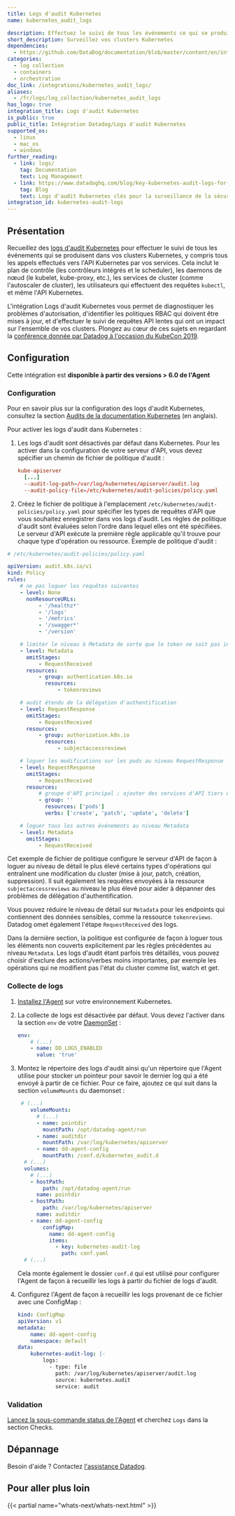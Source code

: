```yaml
---
title: Logs d'audit Kubernetes
name: kubernetes_audit_logs

description: Effectuez le suivi de tous les événements ce qui se produisent dans vos clusters Kubernetes
short_description: Surveillez vos clusters Kubernetes
dependencies:
  - https://github.com/DataDog/documentation/blob/master/content/en/integrations/kubernetes_audit_logs.md
categories:
  - log collection
  - containers
  - orchestration
doc_link: /integrations/kubernetes_audit_logs/
aliases:
  - /fr/logs/log_collection/kubernetes_audit_logs
has_logo: true
integration_title: Logs d'audit Kubernetes
is_public: true
public_title: Intégration Datadog/Logs d'audit Kubernetes
supported_os:
  - linux
  - mac_os
  - windows
further_reading:
  - link: logs/
    tag: Documentation
    text: Log Management
  - link: https://www.datadoghq.com/blog/key-kubernetes-audit-logs-for-monitoring-cluster-security/
    tag: Blog
    text: Logs d'audit Kubernetes clés pour la surveillance de la sécurité du cluster
integration_id: kubernetes-audit-logs
---
```

## Présentation

Recueillez des [logs d'audit Kubernetes][1] pour effectuer le suivi de tous les événements qui se produisent dans vos clusters Kubernetes, y compris tous les appels effectués vers l'API Kubernetes par vos services. Cela inclut le plan de contrôle (les contrôleurs intégrés et le scheduler), les daemons de nœud (le kubelet, kube-proxy, etc.), les services de cluster (comme l'autoscaler de cluster), les utilisateurs qui effectuent des requêtes `kubectl`, et même l'API Kubernetes.

L'intégration Logs d'audit Kubernetes vous permet de diagnostiquer les problèmes d'autorisation, d'identifier les politiques RBAC qui doivent être mises à jour, et d'effectuer le suivi de requêtes API lentes qui ont un impact sur l'ensemble de vos clusters. Plongez au cœur de ces sujets en regardant la [conférence donnée par Datadog à l'occasion du KubeCon 2019][2].

## Configuration

Cette intégration est **disponible à partir des versions > 6.0 de l'Agent**

### Configuration

Pour en savoir plus sur la configuration des logs d'audit Kubernetes, consultez la section [Audits de la documentation Kubernetes][3] (en anglais).

Pour activer les logs d'audit dans Kubernetes :

1. Les logs d'audit sont désactivés par défaut dans Kubernetes. Pour les activer dans la configuration de votre serveur d'API, vous devez spécifier un chemin de fichier de politique d'audit :

    ```conf
    kube-apiserver
      [...]
      --audit-log-path=/var/log/kubernetes/apiserver/audit.log
      --audit-policy-file=/etc/kubernetes/audit-policies/policy.yaml
    ```

2. Créez le fichier de politique à l'emplacement `/etc/kubernetes/audit-policies/policy.yaml` pour spécifier les types de requêtes d'API que vous souhaitez enregistrer dans vos logs d'audit. Les règles de politique d'audit sont évaluées selon l'ordre dans lequel elles ont été spécifiées. Le serveur d'API exécute la première règle applicable qu'il trouve pour chaque type d'opération ou ressource. Exemple de politique d'audit :

```yaml
# /etc/kubernetes/audit-policies/policy.yaml

apiVersion: audit.k8s.io/v1
kind: Policy
rules:
    # ne pas loguer les requêtes suivantes
    - level: None
      nonResourceURLs:
          - '/healthz*'
          - '/logs'
          - '/metrics'
          - '/swagger*'
          - '/version'

    # limiter le niveau à Metadata de sorte que le token ne soit pas inclus dans les spécifications/statuts
    - level: Metadata
      omitStages:
          - RequestReceived
      resources:
          - group: authentication.k8s.io
            resources:
                - tokenreviews

    # audit étendu de la délégation d'authentification
    - level: RequestResponse
      omitStages:
          - RequestReceived
      resources:
          - group: authorization.k8s.io
            resources:
                - subjectaccessreviews

    # loguer les modifications sur les pods au niveau RequestResponse
    - level: RequestResponse
      omitStages:
          - RequestReceived
      resources:
          # groupe d'API principal ; ajouter des services d'API tiers et vos services d'API au besoin
          - group: ''
            resources: ['pods']
            verbs: ['create', 'patch', 'update', 'delete']

    # loguer tous les autres événements au niveau Metadata
    - level: Metadata
      omitStages:
          - RequestReceived
```

Cet exemple de fichier de politique configure le serveur d'API de façon à loguer au niveau de détail le plus élevé certains types d'opérations qui entraînent une modification du cluster (mise à jour, patch, création, suppression). Il suit également les requêtes envoyées à la ressource `subjectaccessreviews` au niveau le plus élevé pour aider à dépanner des problèmes de délégation d'authentification.

Vous pouvez réduire le niveau de détail sur `Metadata` pour les endpoints qui contiennent des données sensibles, comme la ressource `tokenreviews`. Datadog omet également l'étape `RequestReceived` des logs.

Dans la dernière section, la politique est configurée de façon à loguer tous les éléments non couverts explicitement par les règles précédentes au niveau `Metadata`. Les logs d'audit étant parfois très détaillés, vous pouvez choisir d'exclure des actions/verbes moins importantes, par exemple les opérations qui ne modifient pas l'état du cluster comme list, watch et get.

### Collecte de logs

1. [Installez l'Agent][1] sur votre environnement Kubernetes.
2. La collecte de logs est désactivée par défaut. Vous devez l'activer dans la section `env` de votre [DaemonSet][4] :

    ```yaml
    env:
        # (...)
        - name: DD_LOGS_ENABLED
          value: 'true'
    ```

3. Montez le répertoire des logs d'audit ainsi qu'un répertoire que l'Agent utilise pour stocker un pointeur pour savoir le dernier log qui a été envoyé à partir de ce fichier. Pour ce faire, ajoutez ce qui suit dans la section `volumeMounts` du daemonset :

    ```yaml
     # (...)
        volumeMounts:
          # (...)
          - name: pointdir
            mountPath: /opt/datadog-agent/run
          - name: auditdir
            mountPath: /var/log/kubernetes/apiserver
          - name: dd-agent-config
            mountPath: /conf.d/kubernetes_audit.d
      # (...)
      volumes:
        # (...)
        - hostPath:
            path: /opt/datadog-agent/run
          name: pointdir
        - hostPath:
            path: /var/log/kubernetes/apiserver
          name: auditdir
        - name: dd-agent-config
            configMap:
              name: dd-agent-config
              items:
                - key: kubernetes-audit-log
                  path: conf.yaml
      # (...)
    ```

      Cela monte également le dossier `conf.d` qui est utilisé pour configurer l'Agent de façon à recueillir les logs à partir du fichier de logs d'audit.

4. Configurez l'Agent de façon à recueillir les logs provenant de ce fichier avec une ConfigMap :

    ```yaml
    kind: ConfigMap
    apiVersion: v1
    metadata:
        name: dd-agent-config
        namespace: default
    data:
        kubernetes-audit-log: |-
            logs:
              - type: file
                path: /var/log/kubernetes/apiserver/audit.log
                source: kubernetes.audit
                service: audit
    ```

### Validation

[Lancez la sous-commande status de l'Agent][5] et cherchez `Logs` dans la section Checks.

## Dépannage

Besoin d'aide ? Contactez [l'assistance Datadog][6].

## Pour aller plus loin

{{< partial name="whats-next/whats-next.html" >}}

[1]: /fr/agent/kubernetes/#installation
[2]: https://www.youtube.com/watch?v=raJRLmGb9Is&t=1s
[3]: https://kubernetes.io/docs/tasks/debug-application-cluster/audit/
[4]: /fr/agent/kubernetes/log/
[5]: /fr/agent/guide/agent-commands/#agent-status-and-information
[6]: /fr/help/

